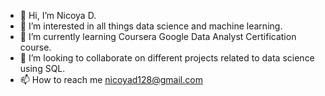 - 👋 Hi, I’m Nicoya D.
- 👀 I’m interested in all things data science and machine learning.
- 🌱 I’m currently learning Coursera Google Data Analyst Certification course.
- 💞️ I’m looking to collaborate on different projects related to data science using SQL.
- 📫 How to reach me nicoyad128@gmail.com

<!---
nicoyad/nicoyad is a ✨ special ✨ repository because its `README.md` (this file) appears on your GitHub profile.
You can click the Preview link to take a look at your changes.
--->

